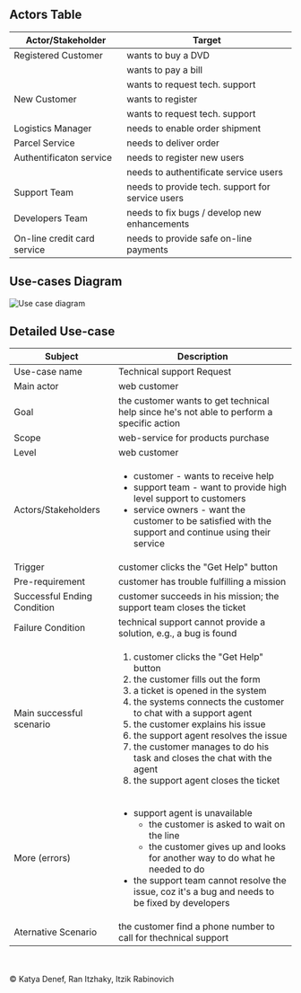 ## Actors Table

| Actor/Stakeholder | Target |
|-------|--------|
| Registered Customer | wants to buy a DVD |
|       | wants to pay a bill |
|       | wants to request tech. support |
| New Customer | wants to register |
|       | wants to request tech. support |
| Logistics Manager | needs to enable order shipment |
| Parcel Service | needs to deliver order |
| Authentificaton service | needs to register new users |
|       | needs to authentificate service users |
| Support Team | needs to provide tech. support for service users |
| Developers Team | needs to fix bugs / develop new enhancements |
| On-line credit card service | needs to provide safe on-line payments |

## Use-cases Diagram

![Use case diagram](sw-modeling-2016b/UseCaseDiag.PNG)

## Detailed Use-case

| Subject | Description |
| -------|--------|
| Use-case name | Technical support Request |
| Main actor | web customer |
| Goal | the customer wants to get technical help since he's not able to perform a specific action |
| Scope | web-service for products purchase |
| Level | web customer |
| Actors/Stakeholders | <ul><li>customer - wants to receive help</li><li>support team - want to provide high level support to customers</li><li>service owners - want the customer to be satisfied with the support and continue using their service</li></ul> |
| Trigger | customer clicks the "Get Help" button |
| Pre-requirement | customer has trouble fulfilling a mission |
| Successful Ending Condition | customer succeeds in his mission; the support team closes the ticket |
| Failure Condition | technical support cannot provide a solution, e.g., a bug is found |
| Main successful scenario | <ol><li>customer clicks the "Get Help" button</li><li>the customer fills out the form</li><li>a ticket is opened in the system</li><li>the systems connects the customer to chat with a support agent</li><li>the customer explains his issue</li><li>the support agent resolves the issue</li><li>the customer manages to do his task and closes the chat with the agent</li><li>the support agent closes the ticket</li></ol> |
| More (errors) | <ul><li>support agent is unavailable<ul><li>the customer is asked to wait on the line</li><li>the customer gives up and looks for another way to do what he needed to do</li></ul></li><li>the support team cannot resolve the issue, coz it's a bug and needs to be fixed by developers</li></ul> |
| Aternative Scenario | the customer find a phone number to call for thechnical support |
</br>
</br>
&copy; Katya Denef, Ran Itzhaky, Itzik Rabinovich
